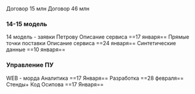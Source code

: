 Договор 15 млн
Договор 46 млн

<h3>14-15 модель</h3>
14 модель - заявки Петрову
	Описание сервиса ==17 января==
Прямые точки поставки 
	 Описание сервиса ==24 января==
	 Синтетические данные ==10 января==
<h3>Управление ПУ</h3>
WEB - морда 
	Аналитика ==17 Января==
	 Разработка ==28 февраля==
	Стенды+ Код Осипова ==17 Января==
	